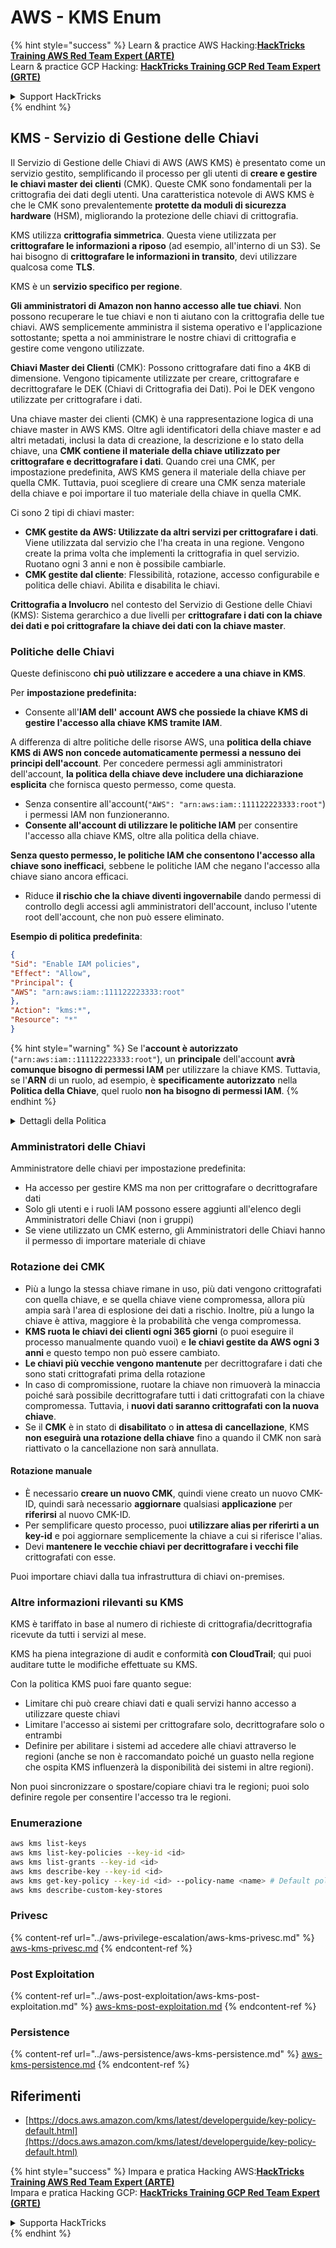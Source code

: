 # AWS - KMS Enum

{% hint style="success" %}
Learn & practice AWS Hacking:<img src="../../../.gitbook/assets/image (1) (1) (1) (1).png" alt="" data-size="line">[**HackTricks Training AWS Red Team Expert (ARTE)**](https://training.hacktricks.xyz/courses/arte)<img src="../../../.gitbook/assets/image (1) (1) (1) (1).png" alt="" data-size="line">\
Learn & practice GCP Hacking: <img src="../../../.gitbook/assets/image (2) (1).png" alt="" data-size="line">[**HackTricks Training GCP Red Team Expert (GRTE)**<img src="../../../.gitbook/assets/image (2) (1).png" alt="" data-size="line">](https://training.hacktricks.xyz/courses/grte)

<details>

<summary>Support HackTricks</summary>

* Check the [**subscription plans**](https://github.com/sponsors/carlospolop)!
* **Join the** 💬 [**Discord group**](https://discord.gg/hRep4RUj7f) or the [**telegram group**](https://t.me/peass) or **follow** us on **Twitter** 🐦 [**@hacktricks\_live**](https://twitter.com/hacktricks_live)**.**
* **Share hacking tricks by submitting PRs to the** [**HackTricks**](https://github.com/carlospolop/hacktricks) and [**HackTricks Cloud**](https://github.com/carlospolop/hacktricks-cloud) github repos.

</details>
{% endhint %}

## KMS - Servizio di Gestione delle Chiavi

Il Servizio di Gestione delle Chiavi di AWS (AWS KMS) è presentato come un servizio gestito, semplificando il processo per gli utenti di **creare e gestire le chiavi master dei clienti** (CMK). Queste CMK sono fondamentali per la crittografia dei dati degli utenti. Una caratteristica notevole di AWS KMS è che le CMK sono prevalentemente **protette da moduli di sicurezza hardware** (HSM), migliorando la protezione delle chiavi di crittografia.

KMS utilizza **crittografia simmetrica**. Questa viene utilizzata per **crittografare le informazioni a riposo** (ad esempio, all'interno di un S3). Se hai bisogno di **crittografare le informazioni in transito**, devi utilizzare qualcosa come **TLS**.

KMS è un **servizio specifico per regione**.

**Gli amministratori di Amazon non hanno accesso alle tue chiavi**. Non possono recuperare le tue chiavi e non ti aiutano con la crittografia delle tue chiavi. AWS semplicemente amministra il sistema operativo e l'applicazione sottostante; spetta a noi amministrare le nostre chiavi di crittografia e gestire come vengono utilizzate.

**Chiavi Master dei Clienti** (CMK): Possono crittografare dati fino a 4KB di dimensione. Vengono tipicamente utilizzate per creare, crittografare e decrittografare le DEK (Chiavi di Crittografia dei Dati). Poi le DEK vengono utilizzate per crittografare i dati.

Una chiave master dei clienti (CMK) è una rappresentazione logica di una chiave master in AWS KMS. Oltre agli identificatori della chiave master e ad altri metadati, inclusi la data di creazione, la descrizione e lo stato della chiave, una **CMK contiene il materiale della chiave utilizzato per crittografare e decrittografare i dati**. Quando crei una CMK, per impostazione predefinita, AWS KMS genera il materiale della chiave per quella CMK. Tuttavia, puoi scegliere di creare una CMK senza materiale della chiave e poi importare il tuo materiale della chiave in quella CMK.

Ci sono 2 tipi di chiavi master:

* **CMK gestite da AWS: Utilizzate da altri servizi per crittografare i dati**. Viene utilizzata dal servizio che l'ha creata in una regione. Vengono create la prima volta che implementi la crittografia in quel servizio. Ruotano ogni 3 anni e non è possibile cambiarle.
* **CMK gestite dal cliente**: Flessibilità, rotazione, accesso configurabile e politica delle chiavi. Abilita e disabilita le chiavi.

**Crittografia a Involucro** nel contesto del Servizio di Gestione delle Chiavi (KMS): Sistema gerarchico a due livelli per **crittografare i dati con la chiave dei dati e poi crittografare la chiave dei dati con la chiave master**.

### Politiche delle Chiavi

Queste definiscono **chi può utilizzare e accedere a una chiave in KMS**.

Per **impostazione predefinita:**

*   Consente all'**IAM dell'** **account AWS che possiede la chiave KMS di gestire l'accesso alla chiave KMS tramite IAM**.

A differenza di altre politiche delle risorse AWS, una **politica della chiave KMS di AWS non concede automaticamente permessi a nessuno dei principi dell'account**. Per concedere permessi agli amministratori dell'account, **la politica della chiave deve includere una dichiarazione esplicita** che fornisca questo permesso, come questa.

* Senza consentire all'account(`"AWS": "arn:aws:iam::111122223333:root"`) i permessi IAM non funzioneranno.
*   **Consente all'account di utilizzare le politiche IAM** per consentire l'accesso alla chiave KMS, oltre alla politica della chiave.

**Senza questo permesso, le politiche IAM che consentono l'accesso alla chiave sono inefficaci**, sebbene le politiche IAM che negano l'accesso alla chiave siano ancora efficaci.
* Riduce **il rischio che la chiave diventi ingovernabile** dando permessi di controllo degli accessi agli amministratori dell'account, incluso l'utente root dell'account, che non può essere eliminato.

**Esempio di politica predefinita**:
```json
{
"Sid": "Enable IAM policies",
"Effect": "Allow",
"Principal": {
"AWS": "arn:aws:iam::111122223333:root"
},
"Action": "kms:*",
"Resource": "*"
}
```
{% hint style="warning" %}
Se l'**account è autorizzato** (`"arn:aws:iam::111122223333:root"`), un **principale** dell'account **avrà comunque bisogno di permessi IAM** per utilizzare la chiave KMS. Tuttavia, se l'**ARN** di un ruolo, ad esempio, è **specificamente autorizzato** nella **Politica della Chiave**, quel ruolo **non ha bisogno di permessi IAM**.
{% endhint %}

<details>

<summary>Dettagli della Politica</summary>

Proprietà di una politica:

* Documento basato su JSON
* Risorsa --> Risorse interessate (può essere "\*")
* Azione --> kms:Encrypt, kms:Decrypt, kms:CreateGrant ... (permessi)
* Effetto --> Consenti/Nega
* Principale --> arn interessato
* Condizioni (opzionale) --> Condizione per concedere i permessi

Concessioni:

* Consente di delegare i propri permessi a un altro principale AWS all'interno del proprio account AWS. È necessario crearli utilizzando le API AWS KMS. Può essere indicato l'identificatore CMK, il principale beneficiario e il livello richiesto di operazione (Decrypt, Encrypt, GenerateDataKey...)
* Dopo che la concessione è stata creata, vengono emessi un GrantToken e un GrantID

**Accesso**:

* Tramite **politica della chiave** -- Se esiste, questa ha **precedenza** sulla politica IAM
* Tramite **politica IAM**
* Tramite **concessioni**

</details>

### Amministratori delle Chiavi

Amministratore delle chiavi per impostazione predefinita:

* Ha accesso per gestire KMS ma non per crittografare o decrittografare dati
* Solo gli utenti e i ruoli IAM possono essere aggiunti all'elenco degli Amministratori delle Chiavi (non i gruppi)
* Se viene utilizzato un CMK esterno, gli Amministratori delle Chiavi hanno il permesso di importare materiale di chiave

### Rotazione dei CMK

* Più a lungo la stessa chiave rimane in uso, più dati vengono crittografati con quella chiave, e se quella chiave viene compromessa, allora più ampia sarà l'area di esplosione dei dati a rischio. Inoltre, più a lungo la chiave è attiva, maggiore è la probabilità che venga compromessa.
* **KMS ruota le chiavi dei clienti ogni 365 giorni** (o puoi eseguire il processo manualmente quando vuoi) e **le chiavi gestite da AWS ogni 3 anni** e questo tempo non può essere cambiato.
* **Le chiavi più vecchie vengono mantenute** per decrittografare i dati che sono stati crittografati prima della rotazione
* In caso di compromissione, ruotare la chiave non rimuoverà la minaccia poiché sarà possibile decrittografare tutti i dati crittografati con la chiave compromessa. Tuttavia, i **nuovi dati saranno crittografati con la nuova chiave**.
* Se il **CMK** è in stato di **disabilitato** o **in attesa di** **cancellazione**, KMS **non eseguirà una rotazione della chiave** fino a quando il CMK non sarà riattivato o la cancellazione non sarà annullata.

#### Rotazione manuale

* È necessario **creare un nuovo CMK**, quindi viene creato un nuovo CMK-ID, quindi sarà necessario **aggiornare** qualsiasi **applicazione** per **riferirsi** al nuovo CMK-ID.
* Per semplificare questo processo, puoi **utilizzare alias per riferirti a un key-id** e poi aggiornare semplicemente la chiave a cui si riferisce l'alias.
* Devi **mantenere le vecchie chiavi per decrittografare i vecchi file** crittografati con esse.

Puoi importare chiavi dalla tua infrastruttura di chiavi on-premises.

### Altre informazioni rilevanti su KMS

KMS è tariffato in base al numero di richieste di crittografia/decrittografia ricevute da tutti i servizi al mese.

KMS ha piena integrazione di audit e conformità **con CloudTrail**; qui puoi auditare tutte le modifiche effettuate su KMS.

Con la politica KMS puoi fare quanto segue:

* Limitare chi può creare chiavi dati e quali servizi hanno accesso a utilizzare queste chiavi
* Limitare l'accesso ai sistemi per crittografare solo, decrittografare solo o entrambi
* Definire per abilitare i sistemi ad accedere alle chiavi attraverso le regioni (anche se non è raccomandato poiché un guasto nella regione che ospita KMS influenzerà la disponibilità dei sistemi in altre regioni).

Non puoi sincronizzare o spostare/copiare chiavi tra le regioni; puoi solo definire regole per consentire l'accesso tra le regioni.

### Enumerazione
```bash
aws kms list-keys
aws kms list-key-policies --key-id <id>
aws kms list-grants --key-id <id>
aws kms describe-key --key-id <id>
aws kms get-key-policy --key-id <id> --policy-name <name> # Default policy name is "default"
aws kms describe-custom-key-stores
```
### Privesc

{% content-ref url="../aws-privilege-escalation/aws-kms-privesc.md" %}
[aws-kms-privesc.md](../aws-privilege-escalation/aws-kms-privesc.md)
{% endcontent-ref %}

### Post Exploitation

{% content-ref url="../aws-post-exploitation/aws-kms-post-exploitation.md" %}
[aws-kms-post-exploitation.md](../aws-post-exploitation/aws-kms-post-exploitation.md)
{% endcontent-ref %}

### Persistence

{% content-ref url="../aws-persistence/aws-kms-persistence.md" %}
[aws-kms-persistence.md](../aws-persistence/aws-kms-persistence.md)
{% endcontent-ref %}

## Riferimenti

* [https://docs.aws.amazon.com/kms/latest/developerguide/key-policy-default.html](https://docs.aws.amazon.com/kms/latest/developerguide/key-policy-default.html)

{% hint style="success" %}
Impara e pratica Hacking AWS:<img src="../../../.gitbook/assets/image (1) (1) (1) (1).png" alt="" data-size="line">[**HackTricks Training AWS Red Team Expert (ARTE)**](https://training.hacktricks.xyz/courses/arte)<img src="../../../.gitbook/assets/image (1) (1) (1) (1).png" alt="" data-size="line">\
Impara e pratica Hacking GCP: <img src="../../../.gitbook/assets/image (2) (1).png" alt="" data-size="line">[**HackTricks Training GCP Red Team Expert (GRTE)**<img src="../../../.gitbook/assets/image (2) (1).png" alt="" data-size="line">](https://training.hacktricks.xyz/courses/grte)

<details>

<summary>Supporta HackTricks</summary>

* Controlla i [**piani di abbonamento**](https://github.com/sponsors/carlospolop)!
* **Unisciti al** 💬 [**gruppo Discord**](https://discord.gg/hRep4RUj7f) o al [**gruppo telegram**](https://t.me/peass) o **seguici** su **Twitter** 🐦 [**@hacktricks\_live**](https://twitter.com/hacktricks_live)**.**
* **Condividi trucchi di hacking inviando PR ai** [**HackTricks**](https://github.com/carlospolop/hacktricks) e [**HackTricks Cloud**](https://github.com/carlospolop/hacktricks-cloud) repos di github.

</details>
{% endhint %}
